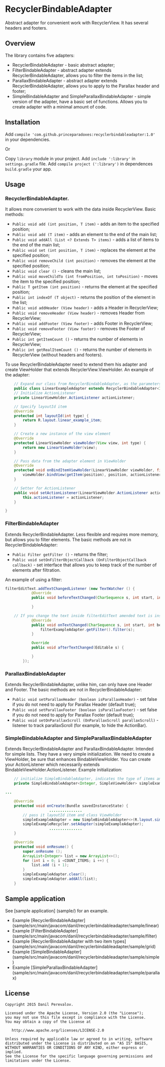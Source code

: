 # RecyclerBindableAdapter

Abstract adapter for convenient work with RecyclerView. It has several headers and footers.

## Overview

The library contains five adapters:
* RecyclerBindableAdapter - basic abstract adapter;
* FilterBindableAdapter - abstract adapter extends RecyclerBindableAdapter, allows you to filter the items in the list;
* ParallaxBindableAdapter - abstract adapter extends RecyclerBindableAdapter, allows you to apply to the Parallax header and footer;
* SimpleBindableAdapter and SimpleParallaxBindableAdapter - simple version of the adapter, have a basic set of functions. Allows you to create
adapter with a minimal amount of code.

## Installation
Add `compile 'com.github.princeparadoxes:recyclerbindableadapter:1.0'` in your dependencies.

Or

Copy `library` module in your project.
Add `include ':library'` in `settings.gradle` file.
Add `compile project (':library')` in dependences `build.gradle` your app.

## Usage
### RecyclerBindableAdapter.
It allows more convenient to work with the data inside RecyclerView.
Basic methods:
* `Public void add (int position, T item)` - adds an item to the specified position;
* `Public void add (T item)` - adds an element to the end of the main list;
* `Public void addAll (List <? Extends T> items)` - adds a list of items to the end of the main list;
* `Public void set (int position, T item)` - replaces the element at the specified position;
* `Public void removeChild (int position)` - removes the element at the specified position;
* `Public void clear ()` - cleans the main list;
* `Public void moveChildTo (int fromPosition, int toPosition)` - moves the item to the specified position;
* `Public T getItem (int position)` - returns the element at the specified position;
* `Public int indexOf (T object)` - returns the position of the element in the list;
* `Public void addHeader (View header)` - adds a Header in RecyclerView;
* `Public void removeHeader (View header)` - removes Header from RecyclerView;
* `Public void addFooter (View footer)` - adds Footer in RecyclerView;
* `Public void removeFooter (View footer)` - removes the Footer of RecyclerView;
* `Public int getItemCount ()` - returns the number of elements in RecyclerView;
* `Public int getRealItemCount ()` - returns the number of elements in RecyclerView (without headers and footers).

To use RecyclerBindableAdapter need to extend them his adapter and create ViewHolder that extends RecyclerView.ViewHolder.
An example of the adapter:
```java
    // Expand our class from RecyclerBindableAdapter, as the parameters are        passed to a data type and ViewHolder
    public class LinearExampleAdapter extends RecyclerBindableAdapter<Integer, LinearViewHolder> {
    // Initialize ActionListener
    private LinearViewHolder.ActionListener actionListener;

    // Specify layoutId item
    @Override
    protected int layoutId(int type) {
        return R.layout.linear_example_item;
    }

    // Create a new instance of the view element
    @Override
    protected LinearViewHolder viewHolder(View view, int type) {
        return new LinearViewHolder(view);
    }

    // Pass data from the adapter element in ViewHolder
    @Override
    protected void onBindItemViewHolder(LinearViewHolder viewHolder, final int position, int type) {
        viewHolder.bindView(getItem(position), position, actionListener);
    }

    // Setter for ActionListener
    public void setActionListener(LinearViewHolder.ActionListener actionListener) {
        this.actionListener = actionListener;
    }

}
```
### FilterBindableAdapter
Extends RecyclerBindableAdapter.
Less flexible and requires more memory, but allows you to filter elements.
The basic methods are not in RecyclerBindableAdapter:
* `Public Filter getFilter ()` - returns the filter;
* `Public void setOnFilterObjectCallback (OnFilterObjectCallback callback)` - set interface that allows you to keep track of the number of elements after filtration.

An example of using a filter:
```java
filterEditText.addTextChangedListener (new TextWatcher () {
            @Override
            public void beforeTextChanged(CharSequence s, int start, int count, int after) {
                
            }

    // If you change the text inside filterEditText amended text is inserted as a filter
            @Override
            public void onTextChanged(CharSequence s, int start, int before, int count) {
                filterExampleAdapter.getFilter().filter(s);
            }

            Override
            public void afterTextChanged(Editable s) {

            }
        });
```
### ParallaxBindableAdapter
Extends RecyclerBindableAdapter, unlike him, can only have one Header and Footer.
The basic methods are not in RecyclerBindableAdapter:
* `Public void setParallaxHeader (boolean isParallaxHeader)` - set false if you do not need to apply for Parallax Header (default true);
* `Public void setParallaxFooter (boolean isParallaxFooter)` - set false if you do not need to apply for Parallax Footer (default true);
* `Public void setOnParallaxScroll (OnParallaxScroll parallaxScroll)` - listener to track parallaxScroll (for example, to hide the ActionBar).

### SimpleBindableAdapter and SimpleParallaxBindableAdapter
Extends RecyclerBindableAdapter and ParallaxBindableAdapter. Intended for simple lists.
They have a very simple initialization. We need to create a ViewHolder, be sure that enhances BindableViewHolder.
You can create your ActionListener which necessarily extends BindableViewHolder.ActionListener.
Example initialization:
```java
    // initialize SimpleBindableAdapter, indicates the type of items and ViewHolder inherited from BindableViewHolder
    private SimpleBindableAdapter<Integer, SimpleViewHolder> simpleExampleAdapter;

...

    @Override
    protected void onCreate(Bundle savedInstanceState) {
                    ...............
        // pass it layoutId item and class ViewHolder
        simpleExampleAdapter = new SimpleBindableAdapter<>(R.layout.simple_example_item, SimpleViewHolder.class);
        simpleExampleRecycler.setAdapter(simpleExampleAdapter);
                    ...............
    }

    @Override
    protected void onResume() {
        super.onResume ();
        ArrayList<Integer> list = new ArrayList<>();
        for (int i = 0; i <COUNT_ITEMS; i ++) {
            list.add (i + 1);
        }
        simpleExampleAdapter.clear();
        simpleExampleAdapter.addAll(list);
    }
```
## Sample application

See [sample application] (sample/) for an example.
* Example [RecyclerBindableAdapter] (sample/src/main/javacom/danil/recyclerbindableadapter/sample/linear)
* Example [FilterBindableAdapter] (sample/src/main/javacom/danil/recyclerbindableadapter/sample/filter)
* Example [RecyclerBindableAdapter with two item types] (sample/src/main/javacom/danil/recyclerbindableadapter/sample/grid)
* Example [SimpleBindableAdapter] (sample/src/main/javacom/danil/recyclerbindableadapter/sample/simple)
* Example [SimpleParallaxBindableAdapter] (sample/src/main/javacom/danil/recyclerbindableadapter/sample/parallax)

## License

    Copyright 2015 Danil Perevalov.

    Licensed under the Apache License, Version 2.0 (the "License");
    you may not use this file except in compliance with the License.
    You may obtain a copy of the License at

       http://www.apache.org/licenses/LICENSE-2.0

    Unless required by applicable law or agreed to in writing, software
    distributed under the License is distributed on an "AS IS" BASIS,
    WITHOUT WARRANTIES OR CONDITIONS OF ANY KIND, either express or implied.
    See the License for the specific language governing permissions and
    limitations under the License.